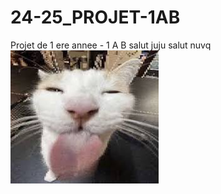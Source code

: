 # 24-25_PROJET-1AB
Projet de 1 ere annee - 1 A B
salut juju salut nuvq
![Image Locale](./images.jpeg)
